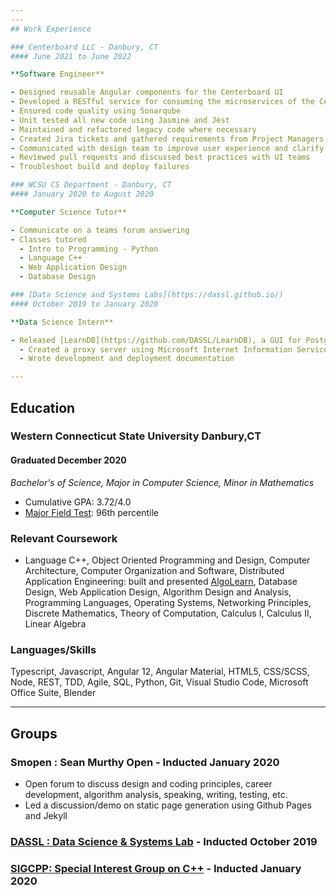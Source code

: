 ```yaml
---
---
## Work Experience

### Centerboard LLC - Danbury, CT 
#### June 2021 to June 2022

**Software Engineer**

- Designed reusable Angular components for the Centerboard UI
- Developed a RESTful service for consuming the microservices of the Centerboard API
- Ensured code quality using Sonarqube
- Unit tested all new code using Jasmine and Jest
- Maintained and refactored legacy code where necessary
- Created Jira tickets and gathered requirements from Project Managers
- Communicated with design team to improve user experience and clarify Figma mockups
- Reviewed pull requests and discussed best practices with UI teams
- Troubleshoot build and deploy failures

### WCSU CS Department - Danbury, CT 
#### January 2020 to August 2020

**Computer Science Tutor**

- Communicate on a teams forum answering 
- Classes tutored
  - Intro to Programming - Python
  - Language C++
  - Web Application Design
  - Database Design

### [Data Science and Systems Labs](https://dassl.github.io/) 
#### October 2019 to January 2020

**Data Science Intern**

- Released [LearnDB](https://github.com/DASSL/LearnDB), a GUI for PostgreSQL databases.
  - Created a proxy server using Microsoft Internet Information Services
  - Wrote development and deployment documentation

---
```


## Education

### Western Connecticut State University Danbury,CT 
#### Graduated December 2020

_Bachelor's of Science, Major in Computer Science, Minor in Mathematics_

- Cumulative GPA: 3.72/4.0
- [Major Field Test](https://www.ets.org/mft/about/content/computer_science): 96th percentile

### Relevant Coursework

- Language C++, Object Oriented Programming and Design, Computer Architecture, Computer Organization and Software, Distributed Application Engineering: built and presented [AlgoLearn](https://github.com/AlgoLearnWCSU/AlgoLearn), Database Design, Web Application Design, Algorithm Design and Analysis, Programming Languages, Operating Systems, Networking Principles, Discrete Mathematics, Theory of Computation, Calculus I, Calculus II, Linear Algebra

### Languages/Skills

Typescript, Javascript, Angular 12, Angular Material, HTML5, CSS/SCSS, Node, REST, TDD, Agile, SQL, Python, Git, Visual Studio Code, Microsoft Office Suite, Blender

---

## Groups

### Smopen : Sean Murthy Open - Inducted January 2020

- Open forum to discuss design and coding principles, career development, algorithm analysis, speaking, writing, testing, etc.
- Led a discussion/demo on static page generation using Github Pages and Jekyll

### [DASSL : Data Science & Systems Lab](https://dassl.github.io/) - Inducted October 2019

### [SIGCPP: Special Interest Group on C++](http://sigcpp.github.io) - Inducted January 2020
